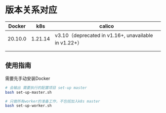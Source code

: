 # 版本关系对应

| Docker  | k8s     | calico                                               |
| ------- |---------| ---------------------------------------------------- |
| 20.10.0 | 1.21.14 | v3.10（deprecated in v1.16+, unavailable in v1.22+） |
|         |         |                                                      |
|         |         |                                                      |

## 使用指南
需要先手动安装Docker

```bash
# 会输出 需要执行的配置项目 set-up master
bash set-up-master.sh 

# 只做所有worker的准备工作，不包括加入k8s master
bash set-up-worker.sh
```